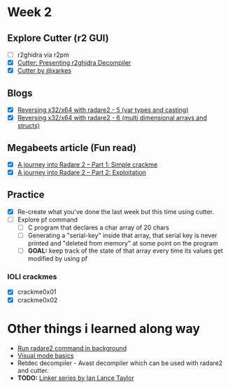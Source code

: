 # Week 2

## Explore Cutter (r2 GUI)
- [ ] r2ghidra via r2pm
- [x] [Cutter: Presenting r2ghidra Decompiler](https://www.youtube.com/watch?v=eHtMiezr7l8)
- [x] [Cutter by @xarkes](https://www.youtube.com/watch?v=w8Bl5ZSmmZM)

## Blogs
- [x] [Reversing x32/x64 with radare2 - 5 (var types and casting)](https://artik.blue/reversing-radare-5)
- [x] [Reversing x32/x64 with radare2 - 6 (multi dimensional arrays and structs)](https://artik.blue/reversing-radare-6)

## Megabeets article (Fun read)
- [x] [A journey into Radare 2 – Part 1: Simple crackme](https://www.megabeets.net/a-journey-into-radare-2-part-1)
- [x] [A journey into Radare 2 – Part 2: Exploitation](https://www.megabeets.net/a-journey-into-radare-2-part-2)

## Practice
- [x] Re-create what you've done the last week but this time using cutter.
- [ ] Explore pf command
  - [ ] C program that declares a char array of 20 chars
  - [ ] Generating a "serial-key" inside that array, that serial key is never printed and "deleted from memory" at some point on the program
  - [ ] **GOAL:** keep track of the state of that array every time its values get modified by using pf
### IOLI crackmes
- [x] crackme0x01
- [x] crackme0x02

# Other things i learned along way
- [Run radare2 command in background](https://radareorg.github.io/blog/posts/background_tasks)
- [Visual mode basics](https://radareorg.github.io/blog/posts/visual-mode)
- Retdec decompiler - Avast decompiler which can be used with radare2 and cutter.
- **TODO:** [Linker series by Ian Lance Taylor](https://www.airs.com/blog/page/5?s=linker)
